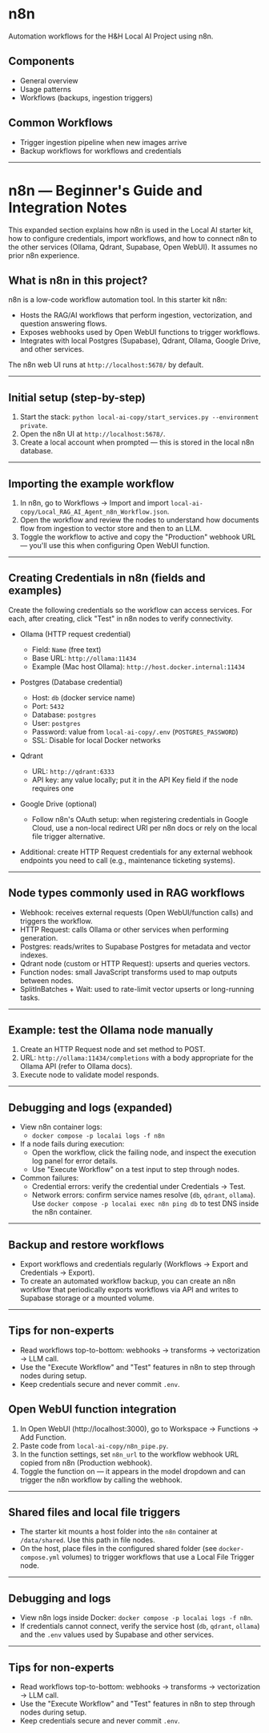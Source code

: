 # n8n

Automation workflows for the H&H Local AI Project using n8n.

## Components
- General overview
- Usage patterns
- Workflows (backups, ingestion triggers)

## Common Workflows
- Trigger ingestion pipeline when new images arrive
- Backup workflows for workflows and credentials

---

# n8n — Beginner's Guide and Integration Notes

This expanded section explains how n8n is used in the Local AI starter kit, how to configure credentials, import workflows, and how to connect n8n to the other services (Ollama, Qdrant, Supabase, Open WebUI). It assumes no prior n8n experience.

## What is n8n in this project?

n8n is a low-code workflow automation tool. In this starter kit n8n:
- Hosts the RAG/AI workflows that perform ingestion, vectorization, and question answering flows.
- Exposes webhooks used by Open WebUI functions to trigger workflows.
- Integrates with local Postgres (Supabase), Qdrant, Ollama, Google Drive, and other services.

The n8n web UI runs at `http://localhost:5678/` by default.

---

## Initial setup (step-by-step)

1. Start the stack: `python local-ai-copy/start_services.py --environment private`.
2. Open the n8n UI at `http://localhost:5678/`.
3. Create a local account when prompted — this is stored in the local n8n database.

---

## Importing the example workflow

1. In n8n, go to Workflows → Import and import `local-ai-copy/Local_RAG_AI_Agent_n8n_Workflow.json`.
2. Open the workflow and review the nodes to understand how documents flow from ingestion to vector store and then to an LLM.
3. Toggle the workflow to active and copy the "Production" webhook URL — you'll use this when configuring Open WebUI function.

---

## Creating Credentials in n8n (fields and examples)

Create the following credentials so the workflow can access services. For each, after creating, click "Test" in n8n nodes to verify connectivity.

- Ollama (HTTP request credential)
  - Field: `Name` (free text)
  - Base URL: `http://ollama:11434`
  - Example (Mac host Ollama): `http://host.docker.internal:11434`

- Postgres (Database credential)
  - Host: `db` (docker service name)
  - Port: `5432`
  - Database: `postgres`
  - User: `postgres`
  - Password: value from `local-ai-copy/.env` (`POSTGRES_PASSWORD`)
  - SSL: Disable for local Docker networks

- Qdrant
  - URL: `http://qdrant:6333`
  - API key: any value locally; put it in the API Key field if the node requires one

- Google Drive (optional)
  - Follow n8n's OAuth setup: when registering credentials in Google Cloud, use a non-local redirect URI per n8n docs or rely on the local file trigger alternative.

- Additional: create HTTP Request credentials for any external webhook endpoints you need to call (e.g., maintenance ticketing systems).

---

## Node types commonly used in RAG workflows

- Webhook: receives external requests (Open WebUI/function calls) and triggers the workflow.
- HTTP Request: calls Ollama or other services when performing generation.
- Postgres: reads/writes to Supabase Postgres for metadata and vector indexes.
- Qdrant node (custom or HTTP Request): upserts and queries vectors.
- Function nodes: small JavaScript transforms used to map outputs between nodes.
- SplitInBatches + Wait: used to rate-limit vector upserts or long-running tasks.

---

## Example: test the Ollama node manually

1. Create an HTTP Request node and set method to POST.
2. URL: `http://ollama:11434/completions` with a body appropriate for the Ollama API (refer to Ollama docs).
3. Execute node to validate model responds.

---

## Debugging and logs (expanded)

- View n8n container logs:
  - `docker compose -p localai logs -f n8n`
- If a node fails during execution:
  - Open the workflow, click the failing node, and inspect the execution log panel for error details.
  - Use "Execute Workflow" on a test input to step through nodes.
- Common failures:
  - Credential errors: verify the credential under Credentials → Test.
  - Network errors: confirm service names resolve (`db`, `qdrant`, `ollama`). Use `docker compose -p localai exec n8n ping db` to test DNS inside the n8n container.

---

## Backup and restore workflows

- Export workflows and credentials regularly (Workflows → Export and Credentials → Export).
- To create an automated workflow backup, you can create an n8n workflow that periodically exports workflows via API and writes to Supabase storage or a mounted volume.

---

## Tips for non-experts

- Read workflows top-to-bottom: webhooks → transforms → vectorization → LLM call.
- Use the "Execute Workflow" and "Test" features in n8n to step through nodes during setup.
- Keep credentials secure and never commit `.env`.


## Open WebUI function integration

1. In Open WebUI (http://localhost:3000), go to Workspace → Functions → Add Function.
2. Paste code from `local-ai-copy/n8n_pipe.py`.
3. In the function settings, set `n8n_url` to the workflow webhook URL copied from n8n (Production webhook).
4. Toggle the function on — it appears in the model dropdown and can trigger the n8n workflow by calling the webhook.

---

## Shared files and local file triggers

- The starter kit mounts a host folder into the `n8n` container at `/data/shared`. Use this path in file nodes.
- On the host, place files in the configured shared folder (see `docker-compose.yml` volumes) to trigger workflows that use a Local File Trigger node.

---

## Debugging and logs

- View n8n logs inside Docker: `docker compose -p localai logs -f n8n`.
- If credentials cannot connect, verify the service host (`db`, `qdrant`, `ollama`) and the `.env` values used by Supabase and other services.

---

## Tips for non-experts

- Read workflows top-to-bottom: webhooks → transforms → vectorization → LLM call.
- Use the "Execute Workflow" and "Test" features in n8n to step through nodes during setup.
- Keep credentials secure and never commit `.env`.

